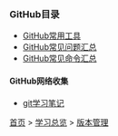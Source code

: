 ### GitHub目录

* [GitHub常用工具](201902001.md)
* [GitHub常见问题汇总](201902002.md)
* [GitHub常见命令汇总](201902003.md)

#### GitHub网络收集
* [git学习笔记](https://www.jianshu.com/p/9eaf603b4796)


[首页](../../../README.md) > [学习总览](../../../introduction/studyCatalogList.md) >  [版本管理](../VersionControl.md)